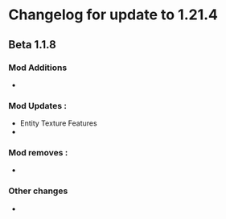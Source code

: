 # Changelog for update to 1.21.4

## Beta 1.1.8

### Mod Additions
- 

### Mod Updates :
- Entity Texture Features
- 

### Mod removes :
- 

### Other changes
- 
